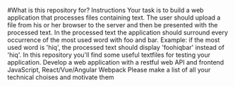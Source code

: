 #What is this repository for?
Instructions
Your task is to build a web application that processes files containing text.
The user should upload a file from his or her browser to the server and then be presented with the processed text.
In the processed text the application should surround every occurrence of the most used word with foo and bar.
Example: if the most used word is 'hiq', the processed text should display 'foohiqbar' instead of 'hiq'.
In this repository you'll find some useful textfiles for testing your application.
Develop a web application with a restful web API and frontend
JavaScript, React/Vue/Angular
Webpack
Please make a list of all your technical choises and motivate them
